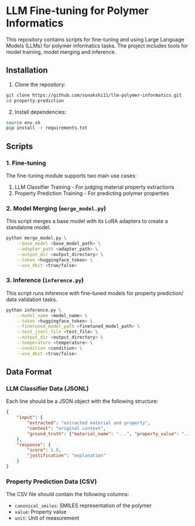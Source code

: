 # LLM Fine-tuning for Polymer Informatics

This repository contains scripts for fine-tuning and using Large Language Models (LLMs) for polymer informatics tasks. The project includes tools for model training, model merging and inference.


## Installation

1. Clone the repository:
```bash
git clone https://github.com/sonakshi11/llm-polymer-informatics.git
cd property-prediction
```

2. Install dependencies:
```bash
source env.sh
pip install -r requirements.txt
```

## Scripts

### 1. Fine-tuning 

The fine-tuning module supports two main use cases:

1. LLM Classifier Training - For judging material property extractions
2. Property Prediction Training - For predicting polymer properties


### 2. Model Merging (`merge_model.py`)

This script merges a base model with its LoRA adapters to create a standalone model.

```bash
python merge_model.py \
    --base_model <base_model_path> \
    --adapter_path <adapter_path> \
    --output_dir <output_directory> \
    --token <huggingface_token> \
    --use_4bit <true/false>
```

### 3. Inference (`inference.py`)

This script runs inference with fine-tuned models for property prediction/ data validation tasks.

```bash
python inference.py \
    --model_name <model_name> \
    --token <huggingface_token> \
    --finetuned_model_path <finetuned_model_path> \
    --test_jsonl_file <test_file> \
    --output_dir <output_directory> \
    --temperature <temperature> \
    --condition <condition> \
    --use_4bit <true/false>
```


## Data Format

### LLM Classifier Data (JSONL)
Each line should be a JSON object with the following structure:
```json
{
    "input": {
        "extracted": "extracted material and property",
        "context": "original context",
        "ground_truth": {"material_name": "...", "property_value": "..."}
    },
    "response": {
        "score": 1.0,
        "justification": "explanation"
    }
}
```

### Property Prediction Data (CSV)
The CSV file should contain the following columns:
- `canonical_smiles`: SMILES representation of the polymer
- `value`: Property value
- `unit`: Unit of measurement

